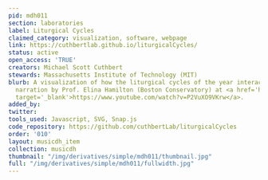 ```yaml
---
pid: mdh011
section: laboratories
label: Liturgical Cycles
claimed_category: visualization, software, webpage
link: https://cuthbertlab.github.io/liturgicalCycles/
status: active
open_access: 'TRUE'
creators: Michael Scott Cuthbert
stewards: Massachusetts Institute of Technology (MIT)
blurb: A visualization of how the liturgical cycles of the year interact. Video with
  narration by Prof. Elina Hamilton (Boston Conservatory) at <a href='https://www.youtube.com/watch?v=P2VuXO9VKrw'
  target='_blank'>https://www.youtube.com/watch?v=P2VuXO9VKrw</a>.
added_by:
twitter:
tools_used: Javascript, SVG, Snap.js
code_repository: https://github.com/cuthbertLab/liturgicalCycles
order: '010'
layout: musicdh_item
collection: musicdh
thumbnail: "/img/derivatives/simple/mdh011/thumbnail.jpg"
full: "/img/derivatives/simple/mdh011/fullwidth.jpg"
---
```

